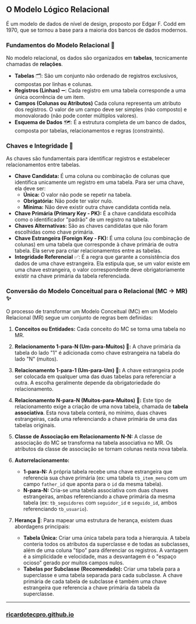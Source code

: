 ## O Modelo Lógico Relacional 

É um modelo de dados de nível de design, proposto por Edgar F. Codd em 1970, que se tornou a base para a maioria dos bancos de dados modernos.

### Fundamentos do Modelo Relacional 🧱

No modelo relacional, os dados são organizados em **tabelas**, tecnicamente chamadas de **relações**.

* **Tabelas** 🗂️: São um conjunto não ordenado de registros exclusivos, compostas por linhas e colunas.
* **Registros (Linhas)** ➖: Cada registro em uma tabela corresponde a uma única ocorrência de um item.
* **Campos (Colunas ou Atributos)**  Cada coluna representa um atributo dos registros. O valor de um campo deve ser simples (não composto) e monovalorado (não pode conter múltiplos valores).
* **Esquema de Dados** 🗺️: É a estrutura completa de um banco de dados, composta por tabelas, relacionamentos e regras (constraints).

### Chaves e Integridade 🔑

As chaves são fundamentais para identificar registros e estabelecer relacionamentos entre tabelas.

* **Chave Candidata:** É uma coluna ou combinação de colunas que identifica unicamente um registro em uma tabela. Para ser uma chave, ela deve ser:
    * **Única:** O valor não pode se repetir na tabela.
    * **Obrigatória:** Não pode ter valor nulo.
    * **Mínima:** Não deve existir outra chave candidata contida nela.
* **Chave Primária (Primary Key - PK):** É a chave candidata escolhida como o identificador "padrão" de um registro na tabela.
* **Chaves Alternativas:** São as chaves candidatas que não foram escolhidas como chave primária.
* **Chave Estrangeira (Foreign Key - FK):** É uma coluna (ou combinação de colunas) em uma tabela que corresponde à chave primária de outra tabela. Ela serve para criar relacionamentos entre as tabelas.
* **Integridade Referencial** ✅: É a regra que garante a consistência dos dados de uma chave estrangeira. Ela estipula que, se um valor existe em uma chave estrangeira, o valor correspondente deve obrigatoriamente existir na chave primária da tabela referenciada.

### Conversão do Modelo Conceitual para o Relacional (MC → MR) ✨

O processo de transformar um Modelo Conceitual (MC) em um Modelo Relacional (MR) segue um conjunto de regras bem definidas:

1.  **Conceitos ou Entidades:** Cada conceito do MC se torna uma tabela no MR.

2.  **Relacionamento 1-para-N (Um-para-Muitos) 🔗:** A chave primária da tabela do lado "1" é adicionada como chave estrangeira na tabela do lado "N" (muitos).

3.  **Relacionamento 1-para-1 (Um-para-Um) 🤝:** A chave estrangeira pode ser colocada em qualquer uma das duas tabelas para referenciar a outra. A escolha geralmente depende da obrigatoriedade do relacionamento.

4.  **Relacionamento N-para-N (Muitos-para-Muitos) 🔄:** Este tipo de relacionamento exige a criação de uma nova tabela, chamada de **tabela associativa**. Esta nova tabela conterá, no mínimo, duas chaves estrangeiras, cada uma referenciando a chave primária de uma das tabelas originais.

5.  **Classe de Associação em Relacionamento N-N:** A classe de associação do MC se transforma na tabela associativa no MR. Os atributos da classe de associação se tornam colunas nesta nova tabela.

6.  **Autorrelacionamento:**
    * **1-para-N:** A própria tabela recebe uma chave estrangeira que referencia sua chave primária (ex: uma tabela `tb_item_menu` com um campo `father_id` que aponta para o `id` da mesma tabela).
    * **N-para-N:** Cria-se uma tabela associativa com duas chaves estrangeiras, ambas referenciando a chave primária da mesma tabela (ex: `tb_seguidores` com `seguidor_id` e `seguido_id`, ambos referenciando `tb_usuario`).

7.  **Herança** 🧬: Para mapear uma estrutura de herança, existem duas abordagens principais:
    * **Tabela Única:** Criar uma única tabela para toda a hierarquia. A tabela conteria todos os atributos da superclasse e de todas as subclasses, além de uma coluna "tipo" para diferenciar os registros. A vantagem é a simplicidade e velocidade, mas a desvantagem é o "espaço ocioso" gerado por muitos campos nulos.
    * **Tabelas por Subclasse (Recomendado):** Criar uma tabela para a superclasse e uma tabela separada para cada subclasse. A chave primária de cada tabela de subclasse é também uma chave estrangeira que referencia a chave primária da tabela da superclasse.

---

### [ricardotecpro.github.io](https://ricardotecpro.github.io/)
